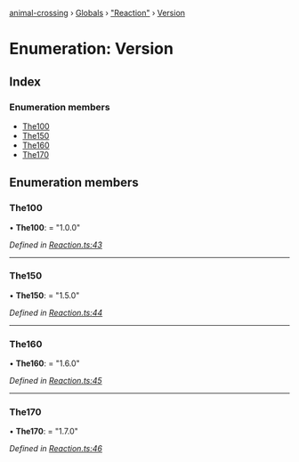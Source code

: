 [animal-crossing](../README.md) › [Globals](../globals.md) › ["Reaction"](../modules/_reaction_.md) › [Version](_reaction_.version.md)

# Enumeration: Version

## Index

### Enumeration members

* [The100](_reaction_.version.md#the100)
* [The150](_reaction_.version.md#the150)
* [The160](_reaction_.version.md#the160)
* [The170](_reaction_.version.md#the170)

## Enumeration members

###  The100

• **The100**: = "1.0.0"

*Defined in [Reaction.ts:43](https://github.com/Norviah/animal-crossing/blob/3d769dc/module/types/Reaction.ts#L43)*

___

###  The150

• **The150**: = "1.5.0"

*Defined in [Reaction.ts:44](https://github.com/Norviah/animal-crossing/blob/3d769dc/module/types/Reaction.ts#L44)*

___

###  The160

• **The160**: = "1.6.0"

*Defined in [Reaction.ts:45](https://github.com/Norviah/animal-crossing/blob/3d769dc/module/types/Reaction.ts#L45)*

___

###  The170

• **The170**: = "1.7.0"

*Defined in [Reaction.ts:46](https://github.com/Norviah/animal-crossing/blob/3d769dc/module/types/Reaction.ts#L46)*
